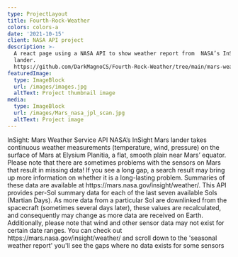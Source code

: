 ```yaml
---
type: ProjectLayout
title: Fourth-Rock-Weather
colors: colors-a
date: '2021-10-15'
client: NASA API project
description: >-
  A react page using a NASA API to show weather report from  NASA’s InSight Mars
  lander.
  https://github.com/DarkMagnoCS/Fourth-Rock-Weather/tree/main/mars-weather-hud
featuredImage:
  type: ImageBlock
  url: /images/images.jpg
  altText: Project thumbnail image
media:
  type: ImageBlock
  url: /images/Mars_nasa_jpl_scan.jpg
  altText: Project image
---
```


InSight: Mars Weather Service API
NASA’s InSight Mars lander takes continuous weather measurements (temperature, wind, pressure) on the surface of Mars at Elysium Planitia, a flat, smooth
plain near Mars’ equator. Please note that there are sometimes problems with the sensors on Mars that result in missing data! If you see a long gap, a search
result may bring up more information on whether it is a long-lasting problem. Summaries of these data are available at https\://mars.nasa.gov/insight/weather/.
This API provides per-Sol summary data for each of the last seven available Sols (Martian Days). As more data from a particular Sol are downlinked from the
spacecraft (sometimes several days later), these values are recalculated, and consequently may change as more data are received on Earth. Additionally,
please note that wind and other sensor data may not exist for certain date ranges. You can check out https\://mars.nasa.gov/insight/weather/ and scroll down to
the 'seasonal weather report' you'll see the gaps where no data exists for some sensors


